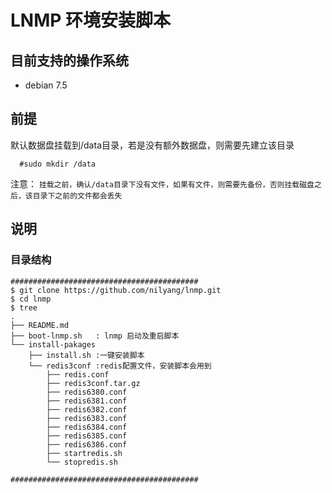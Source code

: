 # LNMP 环境安装脚本

## 目前支持的操作系统

- debian 7.5

## 前提
  默认数据盘挂载到/data目录，若是没有额外数据盘，则需要先建立该目录
```
  #sudo mkdir /data
```

  注意： `挂载之前，确认/data目录下没有文件，如果有文件，则需要先备份，否则挂载磁盘之后，该目录下之前的文件都会丢失`
  
## 说明


### 目录结构
```
##########################################
$ git clone https://github.com/nilyang/lnmp.git 
$ cd lnmp
$ tree
.
├── README.md  
├── boot-lnmp.sh   : lnmp 启动及重启脚本
└── install-pakages
    ├── install.sh :一键安装脚本
    └── redis3conf :redis配置文件，安装脚本会用到
        ├── redis.conf
        ├── redis3conf.tar.gz
        ├── redis6380.conf
        ├── redis6381.conf
        ├── redis6382.conf
        ├── redis6383.conf
        ├── redis6384.conf
        ├── redis6385.conf
        ├── redis6386.conf
        ├── startredis.sh
        └── stopredis.sh

##########################################

```
